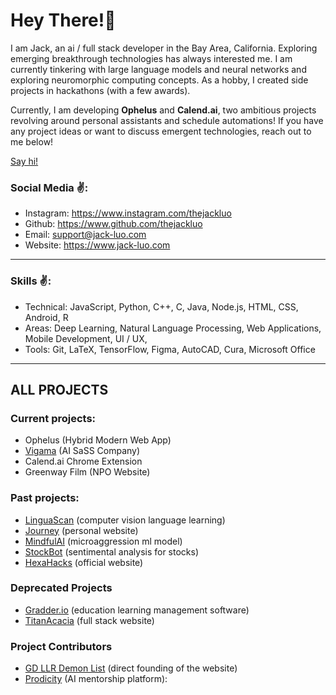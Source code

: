 # Hey There!👋

I am Jack, an ai / full stack developer in the Bay Area, California. Exploring emerging breakthrough technologies has always interested me. I am currently tinkering with large language models and neural networks and exploring neuromorphic computing concepts. As a hobby, I created side projects in hackathons (with a few awards).

Currently, I am developing **Ophelus** and **Calend.ai**, two ambitious projects revolving around personal assistants and schedule automations!
If you have any project ideas or want to discuss emergent technologies, reach out to me below!

[Say hi!](https://calendly.com/jackluo)

### Social Media ✌️:
- Instagram: https://www.instagram.com/thejackluo
- Github: https://www.github.com/thejackluo
- Email: support@jack-luo.com
- Website: https://www.jack-luo.com

---
### Skills ✌️:
- Technical: JavaScript, Python, C++, C, Java, Node.js, HTML, CSS, Android, R
- Areas: Deep Learning, Natural Language Processing, Web Applications, Mobile Development, UI / UX,
- Tools: Git, LaTeX, TensorFlow, Figma, AutoCAD, Cura, Microsoft Office

---
## ALL PROJECTS
### Current projects:
- Ophelus (Hybrid Modern Web App)
- [Vigama](https://vigama.tech) (AI SaSS Company)
- Calend.ai Chrome Extension
- Greenway Film (NPO Website)

### Past projects:
- [LinguaScan]() (computer vision language learning)
- [Journey](https://jack-luo.com) (personal website)
- [MindfulAI](https://github.com/thejackluo/mindfulai) (microaggression ml model)
- [StockBot](https://github.com/thejackluo/stockbot) (sentimental analysis for stocks)
- [HexaHacks](https://hexahacks.com) (official website)

### Deprecated Projects
- [Gradder.io](https://gradder.io) (education learning management software)
- [TitanAcacia](https://titanacacia.com) (full stack website)

### Project Contributors
- [GD LLR Demon List](https://gdlrrlist.com/) (direct founding of the website)
- [Prodicity](https://prodicity.org) (AI mentorship platform): 


